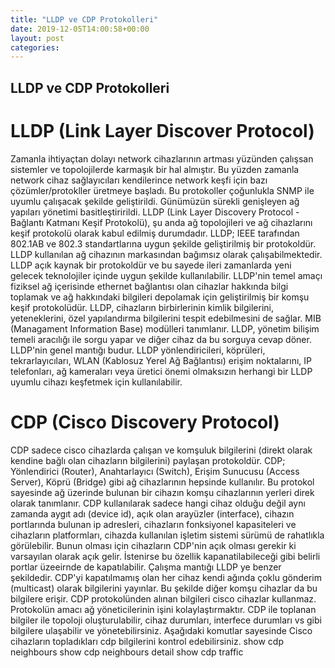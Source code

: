 ```yaml
---
title: "LLDP ve CDP Protokolleri"
date: 2019-12-05T14:00:58+00:00
layout: post
categories:
---
```



## LLDP ve CDP Protokolleri


# LLDP (Link Layer Discover Protocol)
Zamanla ihtiyaçtan dolayı network cihazlarının artması yüzünden çalışsan sistemler ve topolojilerde karmaşık bir hal almıştır. 
Bu yüzden zamanla network cihaz sağlayıcıları kendilerince network keşfi için bazı çözümler/protokller üretmeye başladı. Bu protokoller çoğunlukla SNMP ile uyumlu çalışacak şekilde geliştirildi.
Günümüzün sürekli genişleyen ağ yapıları yönetimi basitleştiririldi. LLDP (Link Layer Discovery Protocol - Bağlantı Katmanı Keşif Protokolü), şu anda ağ topolojileri ve ağ cihazlarını keşif protokolü olarak kabul edilmiş durumdadır. 
LLDP; IEEE tarafından 802.1AB ve 802.3 standartlarına uygun şekilde geliştirilmiş bir protokoldür.
LLDP kullanılan ağ cihazının markasından bağımsız olarak çalışabilmektedir.
LLDP açık kaynak bir protokoldür ve bu sayede ileri zamanlarda yeni gelecek teknolojiler içinde uygun şekilde kullanılabilir.
LLDP'nin temel amaçı fiziksel ağ içerisinde ethernet bağlantısı olan cihazlar hakkında bilgi toplamak ve ağ hakkındaki bilgileri depolamak için geliştirilmiş bir komşu keşif protokolüdür.
LLDP, cihazların birbirlerinin kimlik bilgilerini, yeteneklerini, özel yapılandırma bilgilerini tespit edebilmesini de sağlar.
MIB (Managament Information Base) modülleri tanımlanır. 
LLDP, yönetim bilişim temeli aracılığı ile sorgu yapar ve diğer cihaz da bu sorguya cevap döner. 
LLDP'nin genel mantığı budur. 
LLDP yönlendiricileri, köprüleri, tekrarlayıcıları, WLAN (Kablosuz Yerel Ağ Bağlantısı) erişim noktalarını, IP telefonları, ağ kameraları veya üretici önemi olmaksızın herhangi bir LLDP uyumlu cihazı keşfetmek için kullanılabilir.

# CDP (Cisco Discovery Protocol)
CDP sadece cisco cihazlarda çalışan ve  komşuluk bilgilerini (direkt olarak kendine bağlı olan cihazların bilgilerini) paylaşan protokoldür.
CDP; Yönlendirici (Router), Anahtarlayıcı (Switch),  Erişim Sunucusu (Access Server), Köprü (Bridge) gibi ağ cihazlarının hepsinde kullanılır.
Bu protokol sayesinde ağ üzerinde bulunan bir cihazın komşu cihazlarının yerleri direk olarak tanımlanır. CDP  kullanılarak sadece hangi cihaz olduğu değil aynı zamanda aygıt adı (device id), açık olan arayüzler (interface), cihazın portlarında bulunan ip adresleri, cihazların fonksiyonel kapasiteleri ve cihazların platformları, cihazda kullanılan işletim sistemi sürümü de rahatlıkla görülebilir. Bunun olması için cihazların CDP'nin açık olması gerekir ki varsayılan olarak açık gelir.
İstenirse bu özellik kapanatilabileceği gibi belirli portlar üzeeirnde de kapatılabilir.
Çalışma mantığı LLDP ye benzer şekildedir. CDP'yi kapatılmamış olan her cihaz kendi ağında çoklu gönderim (multicast) olarak bilgilerini yayınlar. Bu şekilde diğer komşu cihazlar da bu bilgilere erişir. 
CDP protokolünden alınan bilgileri cisco cihazlar kullanmaz. Protokolün amacı ağ yöneticilerinin işini kolaylaştırmaktır.
CDP ile toplanan bilgiler ile topoloji oluşturulabilir, cihaz durumları, interfece durumları vs gibi bilgilere ulaşabilir ve yönetebilirsiniz.
Aşağıdaki komutlar sayesinde Cisco cihazların topladıkları cdp bilgilerini kontrol edebilirsiniz.
show cdp neighbours
show cdp neighbours detail
show cdp traffic
